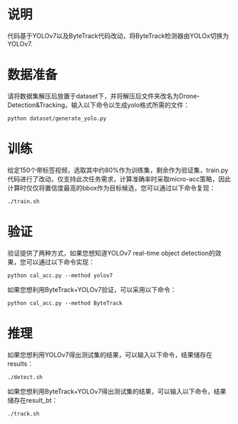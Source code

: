 # 说明
代码基于YOLOv7以及ByteTrack代码改动，将ByteTrack检测器由YOLOx切换为YOLOv7.
# 数据准备
请将数据集解压后放置于dataset下，并将解压后文件夹改名为Drone-Detection&Tracking，输入以下命令以生成yolo格式所需的文件：
``` shell
python dataset/generate_yolo.py
```
# 训练
给定150个带标签视频，选取其中约80%作为训练集，剩余作为验证集，train.py代码进行了改动，仅支持此次任务需求，计算准确率时采取micro-acc策略，因此计算时仅仅将置信度最高的bbox作为目标候选，您可以通过以下命令复现：
``` shell
./train.sh
```

# 验证
验证提供了两种方式，如果您想知道YOLOv7 real-time object detection的效果，您可以通过以下命令实现：
``` shell
python cal_acc.py --method yolov7
```
如果您想利用ByteTrack+YOLOv7验证，可以采用以下命令：
``` shell
python cal_acc.py --method ByteTrack
```

# 推理
如果您想利用YOLOv7得出测试集的结果，可以输入以下命令，结果储存在results：
``` shell
./detect.sh
```
如果您想利用ByteTrack+YOLOv7得出测试集的结果，可以输入以下命令，结果储存在result_bt：
``` shell
./track.sh
```